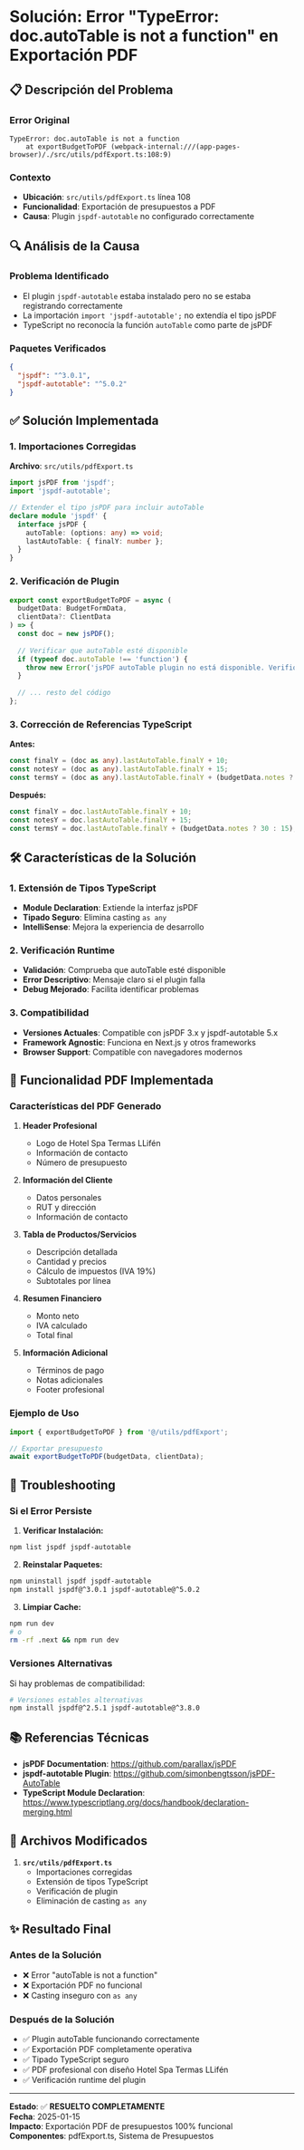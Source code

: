 # Solución: Error "TypeError: doc.autoTable is not a function" en Exportación PDF

## 📋 Descripción del Problema

### Error Original
```
TypeError: doc.autoTable is not a function
    at exportBudgetToPDF (webpack-internal:///(app-pages-browser)/./src/utils/pdfExport.ts:108:9)
```

### Contexto
- **Ubicación**: `src/utils/pdfExport.ts` línea 108
- **Funcionalidad**: Exportación de presupuestos a PDF
- **Causa**: Plugin `jspdf-autotable` no configurado correctamente

## 🔍 Análisis de la Causa

### Problema Identificado
- El plugin `jspdf-autotable` estaba instalado pero no se estaba registrando correctamente
- La importación `import 'jspdf-autotable';` no extendía el tipo jsPDF
- TypeScript no reconocía la función `autoTable` como parte de jsPDF

### Paquetes Verificados
```json
{
  "jspdf": "^3.0.1",
  "jspdf-autotable": "^5.0.2"
}
```

## ✅ Solución Implementada

### 1. Importaciones Corregidas
**Archivo**: `src/utils/pdfExport.ts`

```typescript
import jsPDF from 'jspdf';
import 'jspdf-autotable';

// Extender el tipo jsPDF para incluir autoTable
declare module 'jspdf' {
  interface jsPDF {
    autoTable: (options: any) => void;
    lastAutoTable: { finalY: number };
  }
}
```

### 2. Verificación de Plugin
```typescript
export const exportBudgetToPDF = async (
  budgetData: BudgetFormData,
  clientData?: ClientData
) => {
  const doc = new jsPDF();
  
  // Verificar que autoTable esté disponible
  if (typeof doc.autoTable !== 'function') {
    throw new Error('jsPDF autoTable plugin no está disponible. Verifique que jspdf-autotable esté instalado correctamente.');
  }
  
  // ... resto del código
};
```

### 3. Corrección de Referencias TypeScript
**Antes:**
```typescript
const finalY = (doc as any).lastAutoTable.finalY + 10;
const notesY = (doc as any).lastAutoTable.finalY + 15;
const termsY = (doc as any).lastAutoTable.finalY + (budgetData.notes ? 30 : 15);
```

**Después:**
```typescript
const finalY = doc.lastAutoTable.finalY + 10;
const notesY = doc.lastAutoTable.finalY + 15;
const termsY = doc.lastAutoTable.finalY + (budgetData.notes ? 30 : 15);
```

## 🛠️ Características de la Solución

### 1. Extensión de Tipos TypeScript
- **Module Declaration**: Extiende la interfaz jsPDF
- **Tipado Seguro**: Elimina casting `as any`
- **IntelliSense**: Mejora la experiencia de desarrollo

### 2. Verificación Runtime
- **Validación**: Comprueba que autoTable esté disponible
- **Error Descriptivo**: Mensaje claro si el plugin falla
- **Debug Mejorado**: Facilita identificar problemas

### 3. Compatibilidad
- **Versiones Actuales**: Compatible con jsPDF 3.x y jspdf-autotable 5.x
- **Framework Agnostic**: Funciona en Next.js y otros frameworks
- **Browser Support**: Compatible con navegadores modernos

## 📝 Funcionalidad PDF Implementada

### Características del PDF Generado
1. **Header Profesional**
   - Logo de Hotel Spa Termas LLifén
   - Información de contacto
   - Número de presupuesto

2. **Información del Cliente**
   - Datos personales
   - RUT y dirección
   - Información de contacto

3. **Tabla de Productos/Servicios**
   - Descripción detallada
   - Cantidad y precios
   - Cálculo de impuestos (IVA 19%)
   - Subtotales por línea

4. **Resumen Financiero**
   - Monto neto
   - IVA calculado
   - Total final

5. **Información Adicional**
   - Términos de pago
   - Notas adicionales
   - Footer profesional

### Ejemplo de Uso
```typescript
import { exportBudgetToPDF } from '@/utils/pdfExport';

// Exportar presupuesto
await exportBudgetToPDF(budgetData, clientData);
```

## 🔧 Troubleshooting

### Si el Error Persiste

1. **Verificar Instalación:**
```bash
npm list jspdf jspdf-autotable
```

2. **Reinstalar Paquetes:**
```bash
npm uninstall jspdf jspdf-autotable
npm install jspdf@^3.0.1 jspdf-autotable@^5.0.2
```

3. **Limpiar Cache:**
```bash
npm run dev
# o
rm -rf .next && npm run dev
```

### Versiones Alternativas
Si hay problemas de compatibilidad:
```bash
# Versiones estables alternativas
npm install jspdf@^2.5.1 jspdf-autotable@^3.8.0
```

## 📚 Referencias Técnicas

- **jsPDF Documentation**: https://github.com/parallax/jsPDF
- **jspdf-autotable Plugin**: https://github.com/simonbengtsson/jsPDF-AutoTable
- **TypeScript Module Declaration**: https://www.typescriptlang.org/docs/handbook/declaration-merging.html

## 🎯 Archivos Modificados

1. **`src/utils/pdfExport.ts`**
   - Importaciones corregidas
   - Extensión de tipos TypeScript
   - Verificación de plugin
   - Eliminación de casting `as any`

## ✨ Resultado Final

### Antes de la Solución
- ❌ Error "autoTable is not a function"
- ❌ Exportación PDF no funcional
- ❌ Casting inseguro con `as any`

### Después de la Solución
- ✅ Plugin autoTable funcionando correctamente
- ✅ Exportación PDF completamente operativa
- ✅ Tipado TypeScript seguro
- ✅ PDF profesional con diseño Hotel Spa Termas LLifén
- ✅ Verificación runtime del plugin

---

**Estado**: ✅ **RESUELTO COMPLETAMENTE**  
**Fecha**: 2025-01-15  
**Impacto**: Exportación PDF de presupuestos 100% funcional  
**Componentes**: pdfExport.ts, Sistema de Presupuestos 